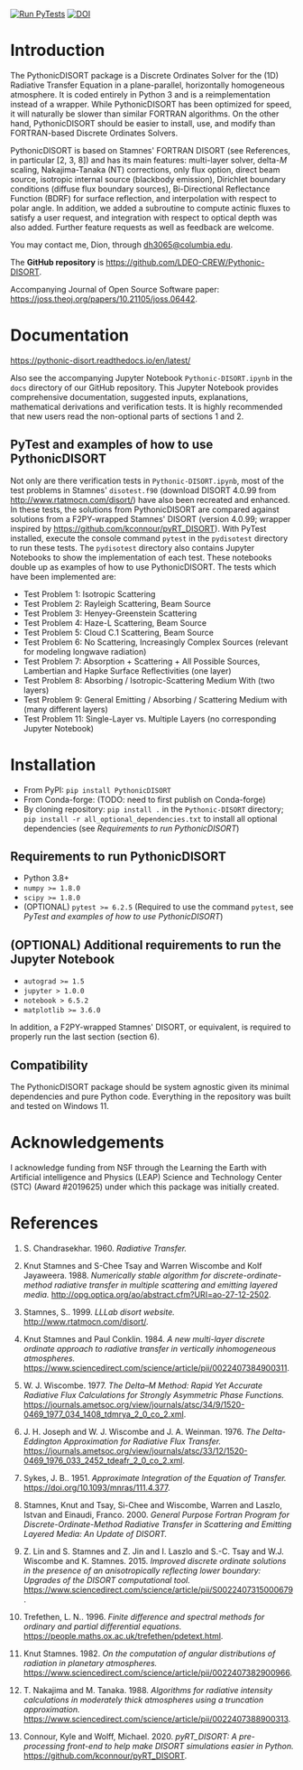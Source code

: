 [![Run PyTests](https://github.com/LDEO-CREW/Pythonic-DISORT/actions/workflows/continuous_integration.yml/badge.svg)](https://github.com/LDEO-CREW/Pythonic-DISORT/actions/workflows/continuous_integration.yml)
[![DOI](https://joss.theoj.org/papers/10.21105/joss.06442/status.svg)](https://doi.org/10.21105/joss.06442)

# Introduction
The PythonicDISORT package is a Discrete Ordinates Solver for the (1D) Radiative Transfer Equation 
in a plane-parallel, horizontally homogeneous atmosphere.
It is coded entirely in Python 3 and is a reimplementation instead of a wrapper.
While PythonicDISORT has been optimized for speed, it will naturally be slower than similar FORTRAN algorithms.
On the other hand, PythonicDISORT should be easier to install, use, and modify than FORTRAN-based Discrete Ordinates Solvers.

PythonicDISORT is based on Stamnes' FORTRAN DISORT (see References, in particular [2, 3, 8]) and has its main features: multi-layer solver, 
delta-_M_ scaling, Nakajima-Tanaka (NT) corrections, only flux option, direct beam source, isotropic internal source (blackbody emission), 
Dirichlet boundary conditions (diffuse flux boundary sources), Bi-Directional Reflectance Function (BDRF) for surface reflection,
and interpolation with respect to polar angle.
In addition, we added a subroutine to compute actinic fluxes to satisfy a user request, and integration with respect to optical depth was also added.
Further feature requests as well as feedback are welcome.

You may contact me, Dion, through dh3065@columbia.edu.

The **GitHub repository** is https://github.com/LDEO-CREW/Pythonic-DISORT.

Accompanying Journal of Open Source Software paper: https://joss.theoj.org/papers/10.21105/joss.06442.

# Documentation
https://pythonic-disort.readthedocs.io/en/latest/

Also see the accompanying Jupyter Notebook `Pythonic-DISORT.ipynb` in the `docs` directory
of our GitHub repository.
This Jupyter Notebook provides comprehensive documentation, suggested inputs, explanations, 
mathematical derivations and verification tests.
It is highly recommended that new users read the non-optional parts of sections 1 and 2.

## PyTest and examples of how to use PythonicDISORT

Not only are there verification tests in `Pythonic-DISORT.ipynb`, 
most of the test problems in Stamnes' `disotest.f90` (download DISORT 4.0.99 from http://www.rtatmocn.com/disort/) have also been recreated and enhanced.
In these tests, the solutions from PythonicDISORT are compared against solutions 
from a F2PY-wrapped Stamnes' DISORT (version 4.0.99; wrapper inspired by https://github.com/kconnour/pyRT_DISORT). With PyTest installed, execute the console command `pytest` 
in the `pydisotest` directory to run these tests. The `pydisotest` directory also contains Jupyter Notebooks to show the implementation of each test.
These notebooks double up as examples of how to use PythonicDISORT. The tests which have been implemented are:

* Test Problem 1: Isotropic Scattering
* Test Problem 2: Rayleigh Scattering, Beam Source
* Test Problem 3: Henyey-Greenstein Scattering
* Test Problem 4: Haze-L Scattering, Beam Source
* Test Problem 5: Cloud C.1 Scattering, Beam Source
* Test Problem 6: No Scattering, Increasingly Complex Sources (relevant for modeling longwave radiation)
* Test Problem 7: Absorption + Scattering + All Possible Sources, Lambertian and Hapke Surface Reflectivities (one layer)
* Test Problem 8: Absorbing / Isotropic-Scattering Medium With (two layers)
* Test Problem 9: General Emitting / Absorbing / Scattering Medium with (many different layers)
* Test Problem 11: Single-Layer vs. Multiple Layers (no corresponding Jupyter Notebook)

# Installation

* From PyPI: `pip install PythonicDISORT`
* From Conda-forge: (TODO: need to first publish on Conda-forge)
* By cloning repository: `pip install .` in the `Pythonic-DISORT` directory; `pip install -r all_optional_dependencies.txt` to install all optional dependencies (see *Requirements to run PythonicDISORT*)

## Requirements to run PythonicDISORT
* Python 3.8+
* `numpy >= 1.8.0`
* `scipy >= 1.8.0`
* (OPTIONAL) `pytest >= 6.2.5` (Required to use the command `pytest`, see *PyTest and examples of how to use PythonicDISORT*)

## (OPTIONAL) Additional requirements to run the Jupyter Notebook
* `autograd >= 1.5`
* `jupyter > 1.0.0`
* `notebook > 6.5.2`
* `matplotlib >= 3.6.0`

In addition, a F2PY-wrapped Stamnes' DISORT, or equivalent, is required to properly run the last section (section 6).

## Compatibility

The PythonicDISORT package should be system agnostic given its minimal dependencies and pure Python code.
Everything in the repository was built and tested on Windows 11.

# Acknowledgements

I acknowledge funding from NSF through the Learning the Earth with Artificial intelligence and Physics (LEAP) 
Science and Technology Center (STC) (Award #2019625) under which this package was initially created.

# References
1) S. Chandrasekhar. 1960. *Radiative Transfer.*

2) Knut Stamnes and S-Chee Tsay and Warren Wiscombe and Kolf Jayaweera. 1988. *Numerically stable algorithm for discrete-ordinate-method radiative transfer in multiple scattering and emitting layered media.* http://opg.optica.org/ao/abstract.cfm?URI=ao-27-12-2502.

3) Stamnes, S.. 1999. *LLLab disort website.* http://www.rtatmocn.com/disort/.

4) Knut Stamnes and Paul Conklin. 1984. *A new multi-layer discrete ordinate approach to radiative transfer in vertically inhomogeneous atmospheres.* https://www.sciencedirect.com/science/article/pii/0022407384900311.

5) W. J. Wiscombe. 1977. *The Delta–M Method: Rapid Yet Accurate Radiative Flux Calculations for Strongly Asymmetric Phase Functions.* https://journals.ametsoc.org/view/journals/atsc/34/9/1520-0469_1977_034_1408_tdmrya_2_0_co_2.xml.

6) J. H. Joseph and W. J. Wiscombe and J. A. Weinman. 1976. *The Delta-Eddington Approximation for Radiative Flux Transfer.* https://journals.ametsoc.org/view/journals/atsc/33/12/1520-0469_1976_033_2452_tdeafr_2_0_co_2.xml.

7) Sykes, J. B.. 1951. *Approximate Integration of the Equation of Transfer.* https://doi.org/10.1093/mnras/111.4.377.

8) Stamnes, Knut and Tsay, Si-Chee and Wiscombe, Warren and Laszlo, Istvan and Einaudi, Franco. 2000. *General Purpose Fortran Program for Discrete-Ordinate-Method Radiative Transfer in Scattering and Emitting Layered Media: An Update of DISORT.*

9) Z. Lin and S. Stamnes and Z. Jin and I. Laszlo and S.-C. Tsay and W.J. Wiscombe and K. Stamnes. 2015. *Improved discrete ordinate solutions in the presence of an anisotropically reflecting lower boundary: Upgrades of the DISORT computational tool.* https://www.sciencedirect.com/science/article/pii/S0022407315000679.

10) Trefethen, L. N.. 1996. *Finite difference and spectral methods for ordinary and partial differential equations.* https://people.maths.ox.ac.uk/trefethen/pdetext.html.

11) Knut Stamnes. 1982. *On the computation of angular distributions of radiation in planetary atmospheres.* https://www.sciencedirect.com/science/article/pii/0022407382900966.

12) T. Nakajima and M. Tanaka. 1988. *Algorithms for radiative intensity calculations in moderately thick atmospheres using a truncation approximation.* https://www.sciencedirect.com/science/article/pii/0022407388900313.

13) Connour, Kyle and Wolff, Michael. 2020. *pyRT_DISORT: A pre-processing front-end to help make DISORT simulations easier in Python.* https://github.com/kconnour/pyRT_DISORT.
